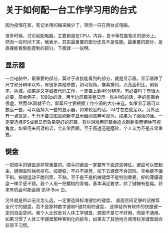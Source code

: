 # 关于如何配一台工作学习用的台式

因为疫情在家，笔记本用的越来越少了，转而一只在用台式电脑。

很多时候，讨论起配电脑，主要都是在CPU，内存，显卡等性能相关的部分上。然而一段时间下来，我表示，其实最重要的部分还真不是性能。最重要的部分，是直接能看到能摸到的部分。下面就一一说明。

## 显示器

一台电脑中，最重要的部分，莫过于直接能看到的部分，就是显示器。显示器除了尺寸和分辨率以外，有很多其他参数，如可视角，像素排列，点亮面积比，刷新率，色域。如果是文字或者代码工作，一定要上到4K分辨率。有必要吗？有很大必要。简单例子，1080p的话，用半边屏幕完整显示一张A4纸的话，字的笔画会很虚，然而4K屏就不会。屏幕尺寸要根据工作空间的大小来选，如果显示器可以放远一些，可以选择大一些的显示器，如果较近的话，24寸左右就足以。另外还有一点就是，千万不要贪图高刷新率显示器而放弃可视角。如果为了阅读的话，一定要选择IPS或者显示效果更好的屏幕。有些游戏用屏幕会追求刷新率而牺牲可视角度，如果用来阅读的话，会非常费眼。至于高透还是磨砂，个人认为不是非常重要。

## 键盘

一把顺手的键盘是非常重要的。顺手的键盘一定要有下面这些特征。键盘可以垫起来，键帽呈阶梯状排布。按键稳，不抖不摇晃，按下去键盘不会凹陷。空格键不偏不斜。按键运动干脆利索，不粘。至于是不是机械键盘不是特别重要，好的薄膜键盘一样手感不错。我个人用一把樱桃的青轴，基本满足要求，除了键帽有些晃。将来有机会可能会换 凯华 Box 白。

另外就是所以无论怎么选，一定要选择标准键位的键盘， 桌面空间足够的话推荐全尺寸的键盘，而不是那种数字键和F键共用的键盘， 这样给所有软件的快捷键一定的自由空间。我个人比较反对人体工学键盘，原因不是它不好用，而是不通用。如果习惯了人体工学键盘那种客制化的排布，如果去了其他地方使用标准键盘就会非常不习惯。